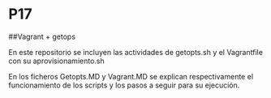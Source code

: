 # P17
##Vagrant + getops

En este repositorio se incluyen las actividades de getopts.sh y el Vagrantfile con su aprovisionamiento.sh

En los ficheros Getopts.MD y Vagrant.MD se explican respectivamente el funcionamiento de los scripts y los 
pasos a seguir para su ejecución.
